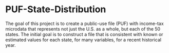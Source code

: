 # PUF-State-Distribution

The goal of this project is to create a public-use file (PUF) with income-tax microdata that represents not just the U.S. as a whole, but each of the 50 states. The initial goal is to construct a file that is consistent with known or estimated values for each state, for many variables, for a recent historical year.


